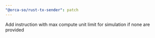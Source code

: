 ```yaml
---
"@orca-so/rust-tx-sender": patch
---
```


Add instruction with max compute unit limit for simulation if none are provided
